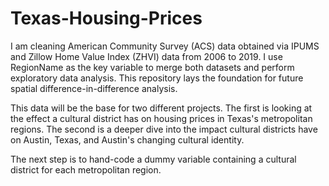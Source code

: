 # Texas-Housing-Prices
I am cleaning American Community Survey (ACS) data obtained via IPUMS and Zillow Home Value Index (ZHVI) data from 2006 to 2019. I use RegionName as the key variable to merge both datasets and perform exploratory data analysis. This repository lays the foundation for future spatial difference-in-difference analysis.

This data will be the base for two different projects. The first is looking at the effect a cultural district has on housing prices in Texas's metropolitan regions. The second is a deeper dive into the impact cultural districts have on Austin, Texas, and Austin's changing cultural identity.

The next step is to hand-code a dummy variable containing a cultural district for each metropolitan region. 
